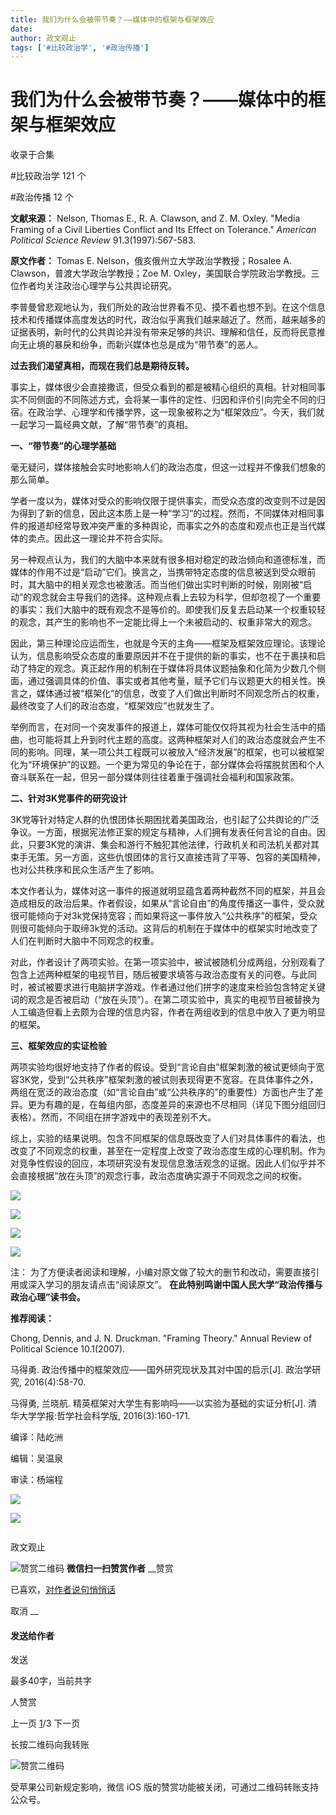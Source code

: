 ```yaml
---
title: 我们为什么会被带节奏？——媒体中的框架与框架效应
date: 
author: 政文观止
tags: ['#比较政治学', '#政治传播']
---
```

# 我们为什么会被带节奏？——媒体中的框架与框架效应


收录于合集

#比较政治学 121 个

#政治传播 12 个

**文献来源：** Nelson, Thomas E., R. A. Clawson, and Z. M. Oxley. "Media Framing of
a Civil Liberties Conflict and Its Effect on Tolerance." _American Political
Science Review_ 91.3(1997):567-583.

  

 **原文作者：** Tomas E. Nelson，俄亥俄州立大学政治学教授；Rosalee A. Clawson，普渡大学政治学教授；Zoe M.
Oxley，美国联合学院政治学教授。三位作者均关注政治心理学与公共舆论研究。

  

  

李普曼曾悲观地认为，我们所处的政治世界看不见、摸不着也想不到。在这个信息技术和传播媒体高度发达的时代，政治似乎离我们越来越近了。然而，越来越多的证据表明，新时代的公共舆论并没有带来足够的共识、理解和信任，反而将民意推向无止境的暴戾和纷争，而新兴媒体也总是成为“带节奏”的恶人。

**过去我们渴望真相，而现在我们总是期待反转。**

事实上，媒体很少会直接撒谎，但受众看到的都是被精心组织的真相。针对相同事实不同侧面的不同陈述方式，会将某一事件的定性、归因和评价引向完全不同的归宿。在政治学、心理学和传播学界，这一现象被称之为“框架效应”。今天，我们就一起学习一篇经典文献，了解“带节奏”的真相。

  

 **一、“带节奏”的心理学基础**

  

毫无疑问，媒体接触会实时地影响人们的政治态度，但这一过程并不像我们想象的那么简单。

学者一度以为，媒体对受众的影响仅限于提供事实，而受众态度的改变则不过是因为得到了新的信息，因此这本质上是一种“学习”的过程。然而，不同媒体对相同事件的报道却经常导致冲突严重的多种舆论，而事实之外的态度和观点也正是当代媒体的卖点。因此这一理论并不符合实际。

另一种观点认为，我们的大脑中本来就有很多相对稳定的政治倾向和道德标准，而媒体的作用不过是“启动”它们。换言之，当携带特定态度的信息被送到受众眼前时，其大脑中的相关观念也被激活。而当他们做出实时判断的时候，刚刚被“启动”的观念就会主导我们的选择。这种观点看上去较为科学，但却忽视了一个重要的事实：我们大脑中的既有观念不是等价的。即使我们反复去启动某一个权重较轻的观念，其产生的影响也不一定能比得上一个未被启动的、权重非常大的观念。

因此，第三种理论应运而生，也就是今天的主角——框架及框架效应理论。该理论认为，信息影响受众态度的重要原因并不在于提供的新的事实，也不在于裹挟和启动了特定的观念。真正起作用的机制在于媒体将具体议题抽象和化简为少数几个侧面，通过强调具体的价值、事实或者其他考量，赋予它们与议题更大的相关性。换言之，媒体通过被“框架化”的信息，改变了人们做出判断时不同观念所占的权重，最终改变了人们的政治态度，“框架效应”也就发生了。

举例而言，在对同一个突发事件的报道上，媒体可能仅仅将其视为社会生活中的插曲，也可能将其上升到时代主题的高度。这两种框架对人们的政治态度就会产生不同的影响。同理，某一项公共工程既可以被放入“经济发展”的框架，也可以被框架化为“环境保护”的议题。一个更为常见的争论在于，部分媒体会将摆脱贫困和个人奋斗联系在一起，但另一部分媒体则往往着重于强调社会福利和国家政策。

  

 **二、针对3K党事件的研究设计**

  

3K党等针对特定人群的仇恨团体长期困扰着美国政治，也引起了公共舆论的广泛争议。一方面，根据宪法修正案的规定与精神，人们拥有发表任何言论的自由。因此，只要3K党的演讲、集会和游行不触犯其他法律，行政机关和司法机关都对其束手无策。另一方面，这些仇恨团体的言行又直接违背了平等、包容的美国精神，也对公共秩序和民众生活产生了影响。

本文作者认为，媒体对这一事件的报道就明显蕴含着两种截然不同的框架，并且会造成相反的政治后果。作者假设，如果从“言论自由”的角度传播这一事件，受众就很可能倾向于对3k党保持宽容；而如果将这一事件放入“公共秩序”的框架，受众则很可能倾向于取缔3k党的活动。这背后的机制在于媒体中的框架实时地改变了人们在判断时大脑中不同观念的权重。

对此，作者设计了两项实验。在第一项实验中，被试被随机分成两组，分别观看了包含上述两种框架的电视节目，随后被要求填答与政治态度有关的问卷。与此同时，被试被要求进行电脑拼字游戏。作者通过他们拼字的速度来检验包含特定关键词的观念是否被启动（“放在头顶”）。在第二项实验中，真实的电视节目被替换为人工编造但看上去颇为合理的信息内容，作者在两组收到的信息中放入了更为明显的框架。

  

 **三、框架效应的实证检验**

  

两项实验均很好地支持了作者的假设。受到“言论自由”框架刺激的被试更倾向于宽容3K党，受到“公共秩序”框架刺激的被试则表现得更不宽容。在具体事件之外，两组在宽泛的政治态度（如“言论自由”或“公共秩序的”的重要性）方面也产生了差异。更为有趣的是，在每组内部，态度差异的来源也不尽相同（详见下图分组回归表格）。然而，不同组在拼字游戏中的表现差别不大。

综上，实验的结果说明。包含不同框架的信息既改变了人们对具体事件的看法，也改变了不同观念的权重，甚至在一定程度上改变了政治态度生成的心理机制。作为对竞争性假设的回应，本项研究没有发现信息激活观念的证据。因此人们似乎并不会直接根据“放在头顶”的观念行事，政治态度确实源于不同观念之间的权衡。

  

![](/images/488/2.png)

  

![](/images/488/3.png)

  

![](/images/488/4.png)

  

![](/images/488/5.png)

  

注： 为了方便读者阅读和理解，小编对原文做了较大的删节和改动，需要直接引用或深入学习的朋友请点击“阅读原文”。
**在此特别鸣谢中国人民大学“政治传播与政治心理”读书会。**  

**推荐阅读：**

  

Chong, Dennis, and J. N. Druckman. "Framing Theory." Annual Review of
Political Science 10.1(2007).

  

马得勇. 政治传播中的框架效应——国外研究现状及其对中国的启示[J]. 政治学研究, 2016(4):58-70.

  

马得勇, 兰晓航. 精英框架对大学生有影响吗——以实验为基础的实证分析[J]. 清华大学学报:哲学社会科学版, 2016(3):160-171.

  

编译：陆屹洲

编辑：吴温泉

审读：杨端程‍‍‍‍‍‍

  

![](/images/488/6.jpeg)

  

![](/images/488/7.jpeg)

  

![]()

政文观止

![赞赏二维码]() **微信扫一扫赞赏作者** __赞赏

已喜欢，[对作者说句悄悄话](javascript:;)

取消 __

#### 发送给作者

发送

最多40字，当前共字

[](javascript:;) 人赞赏

上一页 [1](javascript:;)/3 下一页

长按二维码向我转账

![赞赏二维码]()

受苹果公司新规定影响，微信 iOS 版的赞赏功能被关闭，可通过二维码转账支持公众号。

